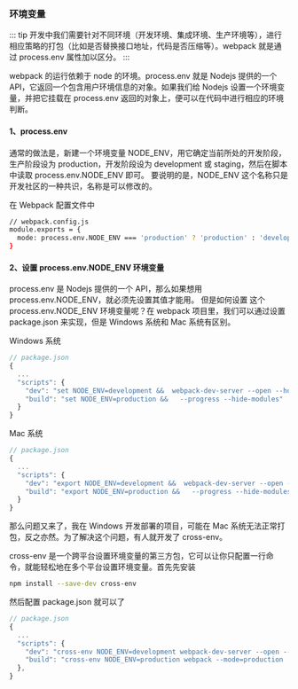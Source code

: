 ### 环境变量

::: tip
开发中我们需要针对不同环境（开发环境、集成环境、生产环境等），进行相应策略的打包（比如是否替换接口地址，代码是否压缩等）。webpack 就是通过 process.env 属性加以区分。
:::

webpack 的运行依赖于 node 的环境。process.env 就是 Nodejs 提供的一个 API，它返回一个包含用户环境信息的对象。如果我们给 Nodejs 设置一个环境变量，并把它挂载在 process.env 返回的对象上，便可以在代码中进行相应的环境判断。

#### 1、process.env

通常的做法是，新建一个环境变量 NODE_ENV，用它确定当前所处的开发阶段，生产阶段设为 production，开发阶段设为 development 或 staging，然后在脚本中读取 process.env.NODE_ENV 即可。
要说明的是，NODE_ENV 这个名称只是开发社区的一种共识，名称是可以修改的。

在 Webpack 配置文件中

```bash
// webpack.config.js
module.exports = {
  mode: process.env.NODE_ENV === 'production' ? 'production' : 'development'
}
```

#### 2、设置 process.env.NODE_ENV 环境变量

process.env 是 Nodejs 提供的一个 API，那么如果想用 process.env.NODE_ENV，就必须先设置其值才能用。
但是如何设置 这个 process.env.NODE_ENV 环境变量呢？在 webpack 项目里，我们可以通过设置 package.json 来实现，但是 Windows 系统和 Mac 系统有区别。

Windows 系统

```js
// package.json
{
  ...
  "scripts": {
    "dev": "set NODE_ENV=development &&  webpack-dev-server --open --hot",
    "build": "set NODE_ENV=production &&   --progress --hide-modules"
  }
}
```

Mac 系统

```js
// package.json
{
  ...
  "scripts": {
    "dev": "export NODE_ENV=development &&  webpack-dev-server --open --hot",
    "build": "export NODE_ENV=production &&   --progress --hide-modules"
  }
}
```

那么问题又来了，我在 Windows 开发部署的项目，可能在 Mac 系统无法正常打包，反之亦然。为了解决这个问题，有人就开发了 cross-env。

cross-env 是一个跨平台设置环境变量的第三方包，它可以让你只配置一行命令，就能轻松地在多个平台设置环境变量。首先先安装

```bash
npm install --save-dev cross-env
```

然后配置 package.json 就可以了

```js
// package.json
{
  ...
  "scripts": {
    "dev": "cross-env NODE_ENV=development webpack-dev-server --open --hot",
    "build": "cross-env NODE_ENV=production webpack --mode=production  --progress --hide-modules"
  },
}
```
